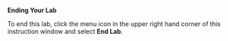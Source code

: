 **Ending Your Lab**

To end this lab, click the menu icon in the upper right hand corner of this instruction window and select **End Lab**. 